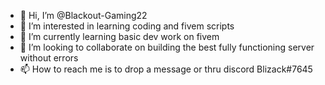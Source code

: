 - 👋 Hi, I’m @Blackout-Gaming22
- 👀 I’m interested in learning coding and fivem scripts
- 🌱 I’m currently learning basic dev work on fivem
- 💞️ I’m looking to collaborate on building the best fully functioning server without errors
- 📫 How to reach me is to drop a message or thru discord Blizack#7645

<!---
Blackout-Gaming22/Blackout-Gaming22 is a ✨ special ✨ repository because its `README.md` (this file) appears on your GitHub profile.
You can click the Preview link to take a look at your changes.
--->
